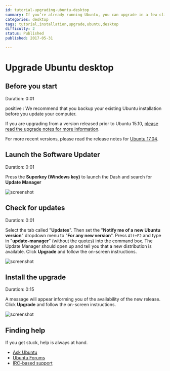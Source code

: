 ```yaml
---
id: tutorial-upgrading-ubuntu-desktop
summary: If you’re already running Ubuntu, you can upgrade in a few clicks from the Software Updater.
categories: desktop
tags: tutorial,installation,upgrade,ubuntu,desktop
difficulty: 2
status: Published
published: 2017-05-31

---
```


# Upgrade Ubuntu desktop

## Before you start
Duration: 0:01

positive
: We recommend that you backup your existing Ubuntu installation before you update your computer.

If you are upgrading from a version released prior to Ubuntu 15.10, [please read the upgrade notes for more information](https://help.ubuntu.com/community/UpgradeNotes).

For more recent versions, please read the release notes for [Ubuntu 17.04](https://wiki.ubuntu.com/ZestyZapus/ReleaseNotes).

## Launch the Software Updater
Duration: 0:01

Press the **Superkey (Windows key)** to launch the Dash and search for **Update Manager**

![screenshot](https://assets.ubuntu.com/v1/de3da8d8-download-desktop-upgrade-1.jpg)

## Check for updates
Duration: 0:01

Select the tab called "**Updates**". Then set the "**Notify me of a new Ubuntu version**" dropdown menu to "**For any new version**". Press `Alt+F2` and type in "**update-manager**" (without the quotes) into the command box. The Update Manager should open up and tell you that a new distribution is available. Click **Upgrade** and follow the on-screen instructions.

![screenshot](https://assets.ubuntu.com/v1/4bcdd988-download-desktop-upgrade-2.jpg)

## Install the upgrade
Duration: 0:15

A message will appear informing you of the availability of the new release. Click **Upgrade** and follow the on-screen instructions.

![screenshot](https://assets.ubuntu.com/v1/d709d29a-download-desktop-upgrade-3.jpg)

## Finding help

If you get stuck, help is always at hand.

* [Ask Ubuntu](https://askubuntu.com/)
* [Ubuntu Forums](https://ubuntuforums.org/)
* [IRC-based support](https://wiki.ubuntu.com/IRC/ChannelList)
